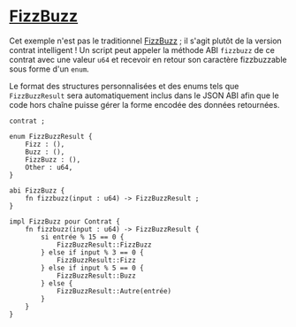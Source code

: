 
[FizzBuzz](#fizzbuzz)
=====================

Cet exemple n'est pas le traditionnel [FizzBuzz](https://en.wikipedia.org/wiki/Fizz_buzz#Programming) ; il s'agit plutôt de la version contrat intelligent ! Un script peut appeler la méthode ABI `fizzbuzz` de ce contrat avec une valeur `u64` et recevoir en retour son caractère fizzbuzzable sous forme d'un `enum`.

Le format des structures personnalisées et des enums tels que `FizzBuzzResult` sera automatiquement inclus dans le JSON ABI afin que le code hors chaîne puisse gérer la forme encodée des données retournées.

    contrat ;
    
    enum FizzBuzzResult {
        Fizz : (),
        Buzz : (),
        FizzBuzz : (),
        Other : u64,
    }
    
    abi FizzBuzz {
        fn fizzbuzz(input : u64) -> FizzBuzzResult ;
    }
    
    impl FizzBuzz pour Contrat {
        fn fizzbuzz(input : u64) -> FizzBuzzResult {
            si entrée % 15 == 0 {
                FizzBuzzResult::FizzBuzz
            } else if input % 3 == 0 {
                FizzBuzzResult::Fizz
            } else if input % 5 == 0 {
                FizzBuzzResult::Buzz
            } else {
                FizzBuzzResult::Autre(entrée)
            }
        }
    }
    
